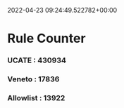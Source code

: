 2022-04-23 09:24:49.522782+00:00
# Rule Counter 
 ### UCATE : 430934

 ### Veneto : 17836

 ### Allowlist : 13922